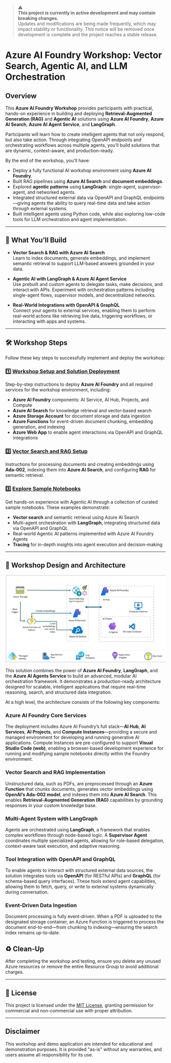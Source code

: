 > ⚠️  
> **This project is currently in active development and may contain breaking changes.**  
> Updates and modifications are being made frequently, which may impact stability or functionality. This notice will be removed once development is complete and the project reaches a stable release. 

# Azure AI Foundry Workshop: Vector Search, Agentic AI, and LLM Orchestration  

## Overview  

This **Azure AI Foundry Workshop** provides participants with practical, hands-on experience in building and deploying **Retrieval-Augmented Generation (RAG)** and **Agentic AI** solutions using **Azure AI Foundry**, **Azure AI Search**, **Azure AI Agent Service**, and **LangGraph**.

Participants will learn how to create intelligent agents that not only respond, but also take action. Through integrating OpenAPI endpoints and orchestrating workflows across multiple agents, you’ll build solutions that are dynamic, context-aware, and production-ready.


By the end of the workshop, you'll have:

- Deploy a fully functional AI workshop environment using **Azure AI Foundry**.
- Built RAG pipelines using **Azure AI Search** and **document embeddings**.
- Explored **agentic patterns** using **LangGraph**: single-agent, supervisor-agent, and networked agents.
- Integrated structured external data via OpenAPI and GraphQL endpoints—giving agents the ability to query real-time data and take action through external systems.
- Built intelligent agents using Python code, while also exploring low-code tools for LLM orchestration and agent implementation.

---

## 🔧 What You’ll Build

- **Vector Search & RAG with Azure AI Search**  
  Learn to index documents, generate embeddings, and implement semantic retrieval to support LLM-based answers grounded in your data.

- **Agentic AI with LangGraph & Azure AI Agent Service**  
  Use prebuilt and custom agents to delegate tasks, make decisions, and interact with APIs. Experiment with orchestration patterns including single-agent flows, supervisor models, and decentralized networks.

- **Real-World Integrations with OpenAPI & GraphQL**  
  Connect your agents to external services, enabling them to perform real-world actions like retrieving live data, triggering workflows, or interacting with apps and systems.

---


## 🛠️ **Workshop Steps**

Follow these key steps to successfully implement and deploy the workshop:

### 1️⃣ [**Workshop Setup and Solution Deployment**](docs/deployment.md)  
Step-by-step instructions to deploy **Azure AI Foundry** and all required services for the workshop environment, including:

- **Azure AI Foundry** components: AI Service, AI Hub, Projects, and Compute  
- **Azure AI Search** for knowledge retrieval and vector-based search  
- **Azure Storage Account** for document storage and data ingestion  
- **Azure Functions** for event-driven document chunking, embedding generation, and indexing  
- **Azure Web App** to enable agent interactions via OpenAPI and GraphQL integrations

### 2️⃣ [**Vector Search and RAG Setup**](docs/vector-search.md)  
Instructions for processing documents and creating embeddings using **Ada-002**, indexing them into **Azure AI Search**, and configuring **RAG** for semantic retrieval.


### 3️⃣ [**Explore Sample Notebooks**](docs/notebooks.md)  
Get hands-on experience with Agentic AI through a collection of curated sample notebooks. These examples demonstrate:

- **Vector search** and semantic retrieval using Azure AI Search  
-  Multi-agent orchestration with **LangGraph**, integrating structured data via OpenAPI and GraphQL 
-  Real-world Agentic AI patterns implemented with Azure AI Foundry Agents 
-  **Tracing** for in-depth insights into agent execution and decision-making

---


## 📐 Workshop Design and Architecture

![design](/media/diagram.png)

This solution combines the power of **Azure AI Foundry**, **LangGraph**, and the **Azure AI Agents Service** to build an advanced, modular AI orchestration framework. It demonstrates a production-ready architecture designed for scalable, intelligent applications that require real-time reasoning, search, and structured data integration.

At a high level, the architecture consists of the following key components:

### Azure AI Foundry Core Services
The deployment includes Azure AI Foundry’s full stack—**AI Hub**, **AI Services**, **AI Projects**, and **Compute Instances**—providing a secure and managed environment for developing and running generative AI applications. Compute Instances are pre-configured to support **Visual Studio Code (web)**, enabling a browser-based development experience for running and modifying sample notebooks directly within the Foundry environment.

### Vector Search and RAG Implementation
Unstructured data, such as PDFs, are preprocessed through an **Azure Function** that chunks documents, generates vector embeddings using **OpenAI’s Ada-002 model**, and indexes them into **Azure AI Search**. This enables **Retrieval-Augmented Generation (RAG)** capabilities by grounding responses in your custom knowledge base.

### Multi-Agent System with LangGraph
Agents are orchestrated using **LangGraph**, a framework that enables complex workflows through node-based logic. A **Supervisor Agent** coordinates multiple specialized agents, allowing for role-based delegation, context-aware task execution, and adaptive reasoning.

### Tool Integration with OpenAPI and GraphQL
To enable agents to interact with structured external data sources, the solution integrates tools via **OpenAPI** (for RESTful APIs) and **GraphQL** (for schema-based query interfaces). These tools extend agent capabilities, allowing them to fetch, query, or write to external systems dynamically during conversation.

### Event-Driven Data Ingestion
Document processing is fully event-driven. When a PDF is uploaded to the designated storage container, an Azure Function is triggered to process the document end-to-end—from chunking to indexing—ensuring the search index remains up-to-date.


## ♻️ **Clean-Up**

After completing the workshop and testing, ensure you delete any unused Azure resources or remove the entire Resource Group to avoid additional charges.

---

## 📜 License  
This project is licensed under the [MIT License](LICENSE.md), granting permission for commercial and non-commercial use with proper attribution.

---

## Disclaimer  
This workshop and demo application are intended for educational and demonstration purposes. It is provided "as-is" without any warranties, and users assume all responsibility for its use.